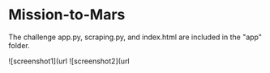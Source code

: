 # Mission-to-Mars

The challenge app.py, scraping.py, and index.html are included in the "app" folder.

![screenshot1](url
![screenshot2](url

